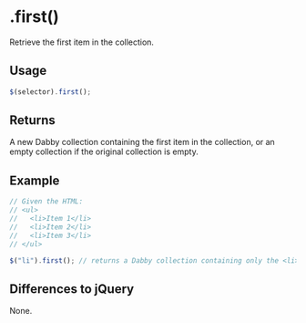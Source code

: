# .first()
Retrieve the first item in the collection.

## Usage
```javascript
$(selector).first();
```

## Returns
A new Dabby collection containing the first item in the collection, or an empty collection if the original collection is empty.

## Example
```javascript
// Given the HTML:
// <ul>
//   <li>Item 1</li>
//   <li>Item 2</li>
//   <li>Item 3</li>
// </ul>

$("li").first(); // returns a Dabby collection containing only the <li> for "Item 1"
```

## Differences to jQuery
None.